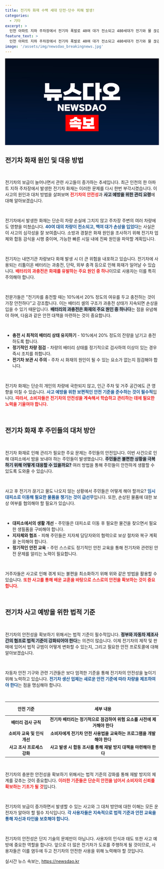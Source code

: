 ```yaml
---
title: 전기차 화재 수백 세대 단전·단수 피해 발생!
categories:
  - 기타
excerpt: >
  인천 아파트 지하 주차장에서 전기차 폭발로 40여 대가 전소되고 480세대가 전기와 물 끊김. 주민들은 대피소로 피신하며 불편을 겪고 있다. 경찰과 소방은 화재 원인 조사 중이며, 전기차 화재 위험에 대한 경각심이 커지고 있다.
feature_text: >
  인천 아파트 지하 주차장에서 전기차 폭발로 40여 대가 전소되고 480세대가 전기와 물 끊김. 주민들은 대피소로 피신하며 불편을 겪고 있다. 경찰과 소방은 화재 원인 조사 중이며, 전기차 화재 위험에 대한 경각심이 커지고 있다.
image: '/assets/img/newsdao_breakingnews.jpg'
---
```


<p><img src="/assets/img/newsdao_breakingnews.jpg" alt="ontimetimes 속보" /></p>

<h2 data-ke-size="size26">전기차 화재 원인 및 대응 방법</h2>

<p data-ke-size="size16">&nbsp;</p>

<p>전기차의 보급이 늘어나면서 관련 사고들이 증가하는 추세입니다. 최근 인천의 한 아파트 지하 주차장에서 발생한 전기차 화재는 이러한 문제를 다시 한번 부각시켰습니다. 이 사고의 원인과 대처 방법을 살펴보며 <b><span style="color: #ee2323;">전기차의 안전성</span></b>과 <b><span style="background-color: #21538527;">사고 예방을 위한 관리 요령</span></b>에 대해 알아보겠습니다.</p>

<p data-ke-size="size16">&nbsp;</p>

<p>전기차에서 발생한 화재는 단순히 차량 손실에 그치지 않고 주차장 주변의 여러 차량에도 영향을 미쳤습니다. <b><span style="color: #1a5490;">40여 대의 차량이 전소되고, 백여 대가 손상을 입었다</span></b>는 사실은 이 사고의 심각성을 잘 보여줍니다. 소방과 경찰은 화재 원인을 조사하기 위해 전기차 업체와 합동 감식을 시행 중이며, 가능한 빠른 시일 내에 진짜 원인을 파악할 계획입니다.</p>

<p data-ke-size="size16">&nbsp;</p>

<p>전기차는 내연기관 차량보다 화재 발생 시 더 큰 위험을 내포하고 있습니다. 전기차에 사용되는 리튬이온 배터리는 과충전, 단락, 외부 충격 등으로 인해 화재가 일어날 수 있습니다. <b><span style="color: #ee2323;">배터리의 과충전은 화재를 유발하는 주요 원인 중 하나</span></b>이므로 사용자는 이를 특히 주의해야 합니다. </p>

<p data-ke-size="size16">&nbsp;</p>

<p>전문가들은 "전기차를 충전할 때는 10%에서 20% 정도의 여유를 두고 충전하는 것이 가장 안전하다"고 강조합니다. 이는 배터리 셀의 구조가 과충전 상태가 지속되면 손상을 입을 수 있기 때문입니다. <b><span style="background-color: #21538527;">배터리의 과충전은 화재의 주요 원인 중 하나다</span></b>는 점을 유념해야 하며, 다음과 같은 안전 대책을 마련하는 것이 중요합니다.</p>

<p data-ke-size="size16">&nbsp;</p>

<ul>
    <li><b>충전 시 최적의 배터리 상태 유지하기</b> - 10%에서 20% 정도의 잔량을 남기고 충전하도록 합니다.</li>
    <li><b>정기적인 차량 점검</b> - 차량의 배터리 상태를 정기적으로 검사하여 이상이 있는 경우 즉시 조치를 취합니다.</li>
    <li><b>전기차 보관 시 주의</b> - 주차 시 화재의 원인이 될 수 있는 요소가 없는지 점검해야 합니다.</li>
</ul>

<p data-ke-size="size16">&nbsp;</p>

<p>전기차 화재는 단순히 개인의 차량에 국한되지 않고, 인근 주차 및 거주 공간에도 큰 영향을 미칠 수 있습니다. <b><span style="color: #1a5490;">사고 예방을 위한 보편적인 안전 기준을 준수하는 것이 필수적</span></b>입니다. <b><span style="color: #ee2323;">따라서, 소비자들은 전기차의 안전성을 계속해서 학습하고 관리하는 데에 필요한 노력을 기울여야 합니다.</span></b></p>

<p data-ke-size="size16">&nbsp;</p>

<h2 data-ke-size="size26">전기차 화재 후 주민들의 대처 방안</h2>

<p data-ke-size="size16">&nbsp;</p>

<p>전기차 화재로 인해 관리가 필요한 주요 문제는 주민들의 안전입니다. 이번 사건으로 인해 대피소에서 밤을 보내야 하는 주민들이 발생했습니다. <b><span style="background-color: #21538527;">주민들은 불편한 상황을 극복하기 위해 어떻게 대응할 수 있을까요?</span></b> 여러 방법을 통해 주민들이 안전하게 생활할 수 있도록 도와줄 수 있습니다.</p>

<p data-ke-size="size16">&nbsp;</p>

<p>사고 후 전기가 끊기고 물도 나오지 않는 상황에서 주민들은 어떻게 해야 할까요? <b><span style="color: #1a5490;">임시 대피소로 이동해 필요한 물품을 챙기는 것이 급선무</span></b>입니다. 또한, 손상된 물품에 대한 보상 여부를 협의해야 할 필요가 있습니다.</p>

<p data-ke-size="size16">&nbsp;</p>

<ul>
    <li><b>대피소에서의 생활 개선</b> - 주민들은 대피소로 이동 후 필요한 물건을 찾으면서 필요한 생필품을 구비해야 합니다.</li>
    <li><b>지자체와 협조</b> - 피해 주민들은 지자체 담당자와의 협력으로 보상 절차와 복구 계획을 논의해야 합니다.</li>
    <li><b>정기적인 안전 교육</b> - 주민 스스로도 정기적인 안전 교육을 통해 전기차와 관련된 안전 문제를 알리는 노력이 필요합니다.</li>
</ul>

<p data-ke-size="size16">&nbsp;</p>

<p>거주자들은 사고로 인해 겪게 되는 불편을 최소화하기 위해 위와 같은 방법을 활용할 수 있습니다. <b><span style="color: #ee2323;">또한 사고를 통해 배운 교훈을 바탕으로 스스로의 안전을 확보하는 것이 중요합니다.</span></b> </p>

<p data-ke-size="size16">&nbsp;</p>

<h2 data-ke-size="size26">전기차 사고 예방을 위한 법적 기준</h2>

<p data-ke-size="size16">&nbsp;</p>

<p>전기차의 안전성을 확보하기 위해서는 법적 기준이 필수적입니다. <b><span style="background-color: #21538527;">정부와 자동차 제조사 간의 협조로 법적 기준이 강화되어야 한다</span></b>는 의견이 많습니다. 이제 전기차의 제작 및 판매에 있어서 법적 규범이 어떻게 변화할 수 있는지, 그리고 필요한 안전 프로토콜에 대해 알아보겠습니다.</p>

<p data-ke-size="size16">&nbsp;</p>

<p>자동차 안전 기구와 관련 기관들은 보다 엄격한 기준을 통해 전기차의 안전성을 높이기 위해 노력하고 있습니다. <b><span style="color: #1a5490;">전기차 생산 업체는 새로운 안전 기준에 따라 차량을 제조하여야 한다</span></b>는 점을 명심해야 합니다.</p>

<p data-ke-size="size16">&nbsp;</p>

<table>
    <thead>
        <tr>
            <th style="text-align: center; height: 37px;"><b>안전 기준</b></th>
            <th style="text-align: center; height: 37px;"><b>세부 내용</b></th>
        </tr>
    </thead>
    <tbody>
        <tr>
            <td style="text-align: center; height: 17px;"><b>배터리 검사 규칙</b></td>
            <td style="text-align: center; height: 17px;"><b>전기차 배터리는 정기적으로 점검하여 위험 요소를 사전에 제거해야 한다</b></td>
        </tr>
        <tr>
            <td style="text-align: center; height: 17px;"><b>소비자 교육 및 인식 개선</b></td>
            <td style="text-align: center; height: 17px;"><b>소비자에게 전기차 안전 사용법을 교육하는 프로그램을 개발해야 한다</b></td>
        </tr>
        <tr>
            <td style="text-align: center; height: 17px;"><b>사고 조사 프로세스 강화</b></td>
            <td style="text-align: center; height: 17px;"><b>사고 발생 시 합동 조사를 통해 재발 방지 대책을 마련해야 한다</b></td>
        </tr>
    </tbody>
</table>

<p data-ke-size="size16">&nbsp;</p>

<p>전기차의 충분한 안전성을 확보하기 위해서는 법적 기준의 강화를 통해 재발 방지의 체계를 갖추는 것이 중요합니다. <b><span style="color: #ee2323;">이러한 기준들은 단순히 안전을 넘어서 소비자의 신뢰를 확보하는 기초가 될 것</span></b>입니다. </p>

<p data-ke-size="size16">&nbsp;</p>

<p>전기차의 보급이 증가하면서 발생할 수 있는 사고와 그 대처 방안에 대한 이해는 모든 운전자가 알아야 할 필수 지식입니다. <b><span style="color: #1a5490;">각 사용자들은 지속적으로 법적 기준과 안전 교육을 통해 자신과 타인을 보호해야 합니다.</span></b> </p>

<p data-ke-size="size16">&nbsp;</p> 

<p>전기차의 안전성은 단지 기술의 문제만이 아닙니다. 사용자의 인식과 태도 또한 사고 예방에 중요한 역할을 합니다. 앞으로 더 많은 전기차가 도로를 주행하게 될 것이므로, 사용자들은 이를 염두에 두고 전기차의 안전한 사용을 위해 노력해야 할 것입니다.</p>
실시간 뉴스 속보는, <a href="https://newsdao.kr" rel="dofollow">https://newsdao.kr</a>


